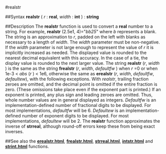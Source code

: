 
#realstr

##Syntax
**realstr** ( _r_ : **real**, _width_ : **int** ) : **string**



##Description
The **realstr** function is used to convert a **real** number to a string. For example, **realstr** (2.5e1, 4)="_bb25_" where _b_ represents a blank. The string is an approximation to _r_, padded on the left with blanks as necessary to a length of _width_.
The _width_ parameter must be non-negative. If the _width_ parameter is not large enough to represent the value of _r_ it is implicitly increased as needed. The displayed value is rounded to the nearest decimal equivalent with this accuracy. In the case of a tie, the display value is rounded to the next larger value.
The string **realstr** (_r_, _width_ ) is the same as the string **frealstr** (_r_, _width_, _defaultfw_ ) when _r_ =0 or when 1e-3 < _abs_ (_r_ ) < 1e6, otherwise the same as **erealstr** (_r_, _width_, _defaultfw_, _defaultew_), with the following exceptions. With _realstr_, trailing fraction zeroes are omitted, and the decimal point is omitted if the entire fraction is zero. (These omissions take place even if the exponent part is printed.) If an exponent is printed, any plus sign and leading zeroes are omitted. Thus, whole number values are in general displayed as integers.
_Defaultfw_ is an implementation-defined number of fractional digits to be displayed. For most implementations, _defaultfw_ will be 6. 
_Defaultew_ is an implementation-defined number of exponent digits to be displayed. For most implementations, _defaultew_ will be 2.
The **realstr** function approximates the inverse of **strreal**, although round-off errors keep these from being exact inverses.



##See also
the **[erealstr.html](erealstr)**, **[frealstr.html](frealstr)**, **[strreal.html](strreal)**, **[intstr.html](intstr)** and **[strint.html](strint)** functions.


